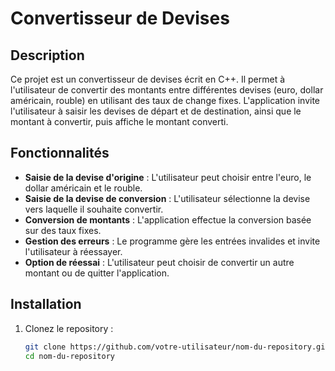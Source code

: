 # Convertisseur de Devises

## Description
Ce projet est un convertisseur de devises écrit en C++. Il permet à l'utilisateur de convertir des montants entre différentes devises (euro, dollar américain, rouble) en utilisant des taux de change fixes. L'application invite l'utilisateur à saisir les devises de départ et de destination, ainsi que le montant à convertir, puis affiche le montant converti.

## Fonctionnalités
- **Saisie de la devise d'origine** : L'utilisateur peut choisir entre l'euro, le dollar américain et le rouble.
- **Saisie de la devise de conversion** : L'utilisateur sélectionne la devise vers laquelle il souhaite convertir.
- **Conversion de montants** : L'application effectue la conversion basée sur des taux fixes.
- **Gestion des erreurs** : Le programme gère les entrées invalides et invite l'utilisateur à réessayer.
- **Option de réessai** : L'utilisateur peut choisir de convertir un autre montant ou de quitter l'application.

## Installation
1. Clonez le repository :
   ```bash
   git clone https://github.com/votre-utilisateur/nom-du-repository.git
   cd nom-du-repository
